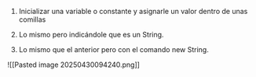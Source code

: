 
1. Inicializar una variable o constante y asignarle un valor dentro de unas comillas

2. Lo mismo pero indicándole que es un String.

3. Lo mismo que el anterior pero con el comando new String.

![[Pasted image 20250430094240.png]]